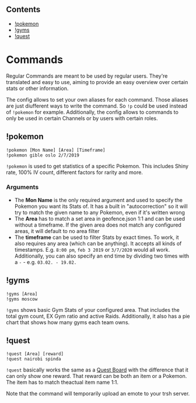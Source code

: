 ## Contents
- [!pokemon]()
- [!gyms]()
- [!quest]()

# Commands
Regular Commands are meant to be used by regular users. They're translated and easy to use, aiming to provide an easy overview over certain stats or other information.

The config allows to set your own aliases for each command. Those aliases are just diufferent ways to write the command. So `!p` could be used instead of `!pokemon` for example. Additionally, the config allows to commands to only be used in certain Channels or by users with certain roles.

## !pokemon
    !pokemon [Mon Name] [Area] [Timeframe]
    !pokemon gible oslo 2/7/2019

`!pokemon` is used to get statistics of a specific Pokemon. This includes Shiny rate, 100% IV count, different factors for rarity and more.

### Arguments
- The **Mon Name** is the only required argument and used to specify the Pokemon you want its Stats of. It has a built in "autocorrection" so it will try to match the given name to any Pokemon, even if it's written wrong
- The **Area** has to match a set area in geofence.json 1:1 and can be used without a timeframe. If the given area does not match any configured areas, it will default to no area filter
- The **timeframe** can be used to filter Stats by exact times. To work, it also requires any area (which can be anything). It accepts all kinds of timestamps. E.g. `8:00 pm`, `feb 3 2019` or `3/7/2020` would all work. Additionally, you can also specify an end time by dividing two times with a `-` - e.g. `03.02. - 19.02.`

## !gyms
    !gyms [Area]
    !gyms moscow

`!gyms` shows basic Gym Stats of your configured area. That includes the total gym count, EX Gym ratio and active Raids. Additionally, it also has a pie chart that shows how many gyms each team owns.

## !quest
    !quest [Area] [reward]
    !quest nairobi spinda

`!quest` basically works the same as a [Quest Board](https://github.com/ccev/Discordopole/wiki/Boards#quest-boards) with the difference that it can only show one reward. That reward can be both an item or a Pokemon. The item has to match theactual item name 1:1.

Note that the command will temporarily upload an emote to your trsh server.